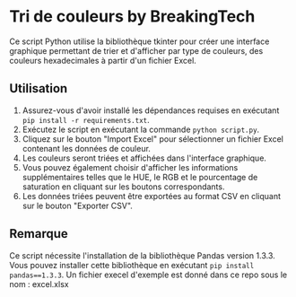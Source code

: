 # Tri de couleurs by BreakingTech

Ce script Python utilise la bibliothèque tkinter pour créer une interface graphique permettant de trier et d'afficher par type de couleurs, des couleurs hexadecimales à partir d'un fichier Excel.

## Utilisation

1. Assurez-vous d'avoir installé les dépendances requises en exécutant `pip install -r requirements.txt`.
2. Exécutez le script en exécutant la commande `python script.py`.
3. Cliquez sur le bouton "Import Excel" pour sélectionner un fichier Excel contenant les données de couleur.
4. Les couleurs seront triées et affichées dans l'interface graphique.
5. Vous pouvez également choisir d'afficher les informations supplémentaires telles que le HUE, le RGB et le pourcentage de saturation en cliquant sur les boutons correspondants.
6. Les données triées peuvent être exportées au format CSV en cliquant sur le bouton "Exporter CSV".

## Remarque

Ce script nécessite l'installation de la bibliothèque Pandas version 1.3.3. Vous pouvez installer cette bibliothèque en exécutant `pip install pandas==1.3.3`.
Un fichier execel d'exemple est donné dans ce repo sous le nom : excel.xlsx